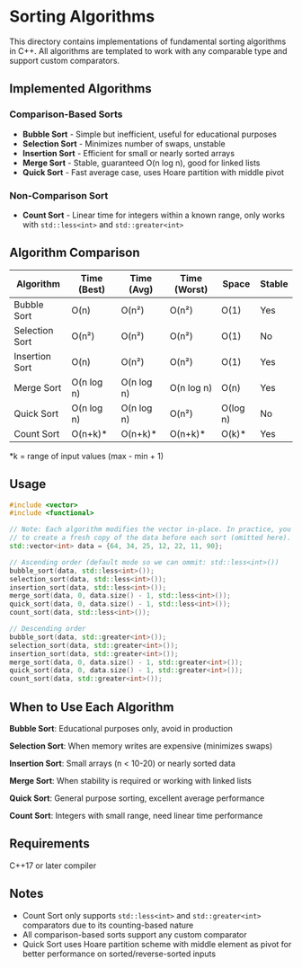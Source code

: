 # Sorting Algorithms

This directory contains implementations of fundamental sorting algorithms in C++. All algorithms are templated to work with any comparable type and support custom comparators.

## Implemented Algorithms

### Comparison-Based Sorts
- **Bubble Sort** - Simple but inefficient, useful for educational purposes
- **Selection Sort** - Minimizes number of swaps, unstable
- **Insertion Sort** - Efficient for small or nearly sorted arrays
- **Merge Sort** - Stable, guaranteed O(n log n), good for linked lists
- **Quick Sort** - Fast average case, uses Hoare partition with middle pivot

### Non-Comparison Sort
- **Count Sort** - Linear time for integers within a known range, only works with `std::less<int>` and `std::greater<int>`

## Algorithm Comparison

| Algorithm      | Time (Best) | Time (Avg)  | Time (Worst) | Space    | Stable |
|----------------|-------------|-------------|--------------|----------|--------|
| Bubble Sort    | O(n)        | O(n²)       | O(n²)        | O(1)     | Yes    |
| Selection Sort | O(n²)       | O(n²)       | O(n²)        | O(1)     | No     |
| Insertion Sort | O(n)        | O(n²)       | O(n²)        | O(1)     | Yes    |
| Merge Sort     | O(n log n)  | O(n log n)  | O(n log n)   | O(n)     | Yes    |
| Quick Sort     | O(n log n)  | O(n log n)  | O(n²)        | O(log n) | No     |
| Count Sort     | O(n+k)*     | O(n+k)*     | O(n+k)*      | O(k)*    | Yes    |

*k = range of input values (max - min + 1)

## Usage

```cpp
#include <vector>
#include <functional>

// Note: Each algorithm modifies the vector in-place. In practice, you'd need
// to create a fresh copy of the data before each sort (omitted here).
std::vector<int> data = {64, 34, 25, 12, 22, 11, 90};

// Ascending order (default mode so we can ommit: std::less<int>())
bubble_sort(data, std::less<int>());
selection_sort(data, std::less<int>());
insertion_sort(data, std::less<int>());
merge_sort(data, 0, data.size() - 1, std::less<int>());
quick_sort(data, 0, data.size() - 1, std::less<int>());
count_sort(data, std::less<int>());

// Descending order
bubble_sort(data, std::greater<int>());
selection_sort(data, std::greater<int>());
insertion_sort(data, std::greater<int>());
merge_sort(data, 0, data.size() - 1, std::greater<int>());
quick_sort(data, 0, data.size() - 1, std::greater<int>());
count_sort(data, std::greater<int>());
```

## When to Use Each Algorithm

**Bubble Sort**: Educational purposes only, avoid in production

**Selection Sort**: When memory writes are expensive (minimizes swaps)

**Insertion Sort**: Small arrays (n < 10-20) or nearly sorted data

**Merge Sort**: When stability is required or working with linked lists

**Quick Sort**: General purpose sorting, excellent average performance

**Count Sort**: Integers with small range, need linear time performance

## Requirements

C++17 or later compiler

## Notes

- Count Sort only supports `std::less<int>` and `std::greater<int>` comparators due to its counting-based nature
- All comparison-based sorts support any custom comparator
- Quick Sort uses Hoare partition scheme with middle element as pivot for better performance on sorted/reverse-sorted inputs
